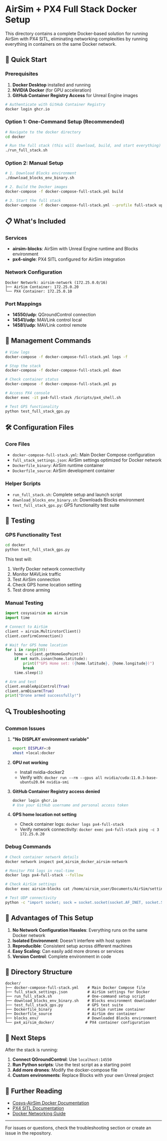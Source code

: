 # AirSim + PX4 Full Stack Docker Setup

This directory contains a complete Docker-based solution for running AirSim with PX4 SITL, eliminating networking complexities by running everything in containers on the same Docker network.

## 🚀 Quick Start

### Prerequisites

1. **Docker Desktop** installed and running
2. **NVIDIA Docker** (for GPU acceleration)
3. **GitHub Container Registry Access** for Unreal Engine images

```bash
# Authenticate with GitHub Container Registry
docker login ghcr.io
```

### Option 1: One-Command Setup (Recommended)

```bash
# Navigate to the docker directory
cd docker

# Run the full stack (this will download, build, and start everything)
./run_full_stack.sh
```

### Option 2: Manual Setup

```bash
# 1. Download Blocks environment
./download_blocks_env_binary.sh

# 2. Build the Docker images
docker-compose -f docker-compose-full-stack.yml build

# 3. Start the full stack
docker-compose -f docker-compose-full-stack.yml --profile full-stack up
```

## 📋 What's Included

### Services

- **airsim-blocks**: AirSim with Unreal Engine runtime and Blocks environment
- **px4-single**: PX4 SITL configured for AirSim integration

### Network Configuration

```
Docker Network: airsim-network (172.25.0.0/16)
├── AirSim Container: 172.25.0.20
└── PX4 Container: 172.25.0.10
```

### Port Mappings

- **14550/udp**: QGroundControl connection
- **14541/udp**: MAVLink control local
- **14581/udp**: MAVLink control remote

## 🔧 Management Commands

```bash
# View logs
docker-compose -f docker-compose-full-stack.yml logs -f

# Stop the stack
docker-compose -f docker-compose-full-stack.yml down

# Check container status
docker-compose -f docker-compose-full-stack.yml ps

# Access PX4 console
docker exec -it px4-full-stack /Scripts/px4_shell.sh

# Test GPS functionality
python test_full_stack_gps.py
```

## 🛠️ Configuration Files

### Core Files

- `docker-compose-full-stack.yml`: Main Docker Compose configuration
- `full_stack_settings.json`: AirSim settings optimized for Docker network
- `Dockerfile_binary`: AirSim runtime container
- `Dockerfile_source`: AirSim development container

### Helper Scripts

- `run_full_stack.sh`: Complete setup and launch script
- `download_blocks_env_binary.sh`: Downloads Blocks environment
- `test_full_stack_gps.py`: GPS functionality test suite

## 🧪 Testing

### GPS Functionality Test

```bash
cd docker
python test_full_stack_gps.py
```

This test will:
1. Verify Docker network connectivity
2. Monitor MAVLink traffic
3. Test AirSim connection
4. Check GPS home location setting
5. Test drone arming

### Manual Testing

```python
import cosysairsim as airsim
import time

# Connect to AirSim
client = airsim.MultirotorClient()
client.confirmConnection()

# Wait for GPS home location
for i in range(30):
    home = client.getHomeGeoPoint()
    if not math.isnan(home.latitude):
        print(f"GPS Home set: ({home.latitude}, {home.longitude})")
        break
    time.sleep(1)

# Arm and test
client.enableApiControl(True)
client.armDisarm(True)
print("Drone armed successfully!")
```

## 🔍 Troubleshooting

### Common Issues

1. **"No DISPLAY environment variable"**
   ```bash
   export DISPLAY=:0
   xhost +local:docker
   ```

2. **GPU not working**
   - Install nvidia-docker2
   - Verify with: `docker run --rm --gpus all nvidia/cuda:11.0.3-base-ubuntu20.04 nvidia-smi`

3. **GitHub Container Registry access denied**
   ```bash
   docker login ghcr.io
   # Use your GitHub username and personal access token
   ```

4. **GPS home location not setting**
   - Check container logs: `docker logs px4-full-stack`
   - Verify network connectivity: `docker exec px4-full-stack ping -c 3 172.25.0.20`

### Debug Commands

```bash
# Check container network details
docker network inspect px4_airsim_docker_airsim-network

# Monitor PX4 logs in real-time
docker logs px4-full-stack --follow

# Check AirSim settings
docker exec airsim-blocks cat /home/airsim_user/Documents/AirSim/settings.json

# Test UDP connectivity
python -c "import socket; sock = socket.socket(socket.AF_INET, socket.SOCK_DGRAM); sock.sendto(b'test', ('172.25.0.10', 14581)); print('UDP OK')"
```

## 🌟 Advantages of This Setup

1. **No Network Configuration Hassles**: Everything runs on the same Docker network
2. **Isolated Environment**: Doesn't interfere with host system
3. **Reproducible**: Consistent setup across different machines
4. **Easy Scaling**: Can easily add more drones or services
5. **Version Control**: Complete environment in code

## 📁 Directory Structure

```
docker/
├── docker-compose-full-stack.yml    # Main Docker Compose file
├── full_stack_settings.json         # AirSim settings for Docker
├── run_full_stack.sh                # One-command setup script
├── download_blocks_env_binary.sh    # Blocks environment downloader
├── test_full_stack_gps.py           # GPS test suite
├── Dockerfile_binary                # AirSim runtime container
├── Dockerfile_source                # AirSim dev container
├── blocks_env/                      # Downloaded Blocks environment
└── px4_airsim_docker/              # PX4 container configuration
```

## 🚀 Next Steps

After the stack is running:

1. **Connect QGroundControl**: Use `localhost:14550`
2. **Run Python scripts**: Use the test script as a starting point
3. **Add more drones**: Modify the docker-compose file
4. **Custom environments**: Replace Blocks with your own Unreal project

## 📖 Further Reading

- [Cosys-AirSim Docker Documentation](https://cosys-lab.github.io/Cosys-AirSim/docker_ubuntu/)
- [PX4 SITL Documentation](https://docs.px4.io/main/en/simulation/)
- [Docker Networking Guide](https://docs.docker.com/network/)

---

For issues or questions, check the troubleshooting section or create an issue in the repository. 